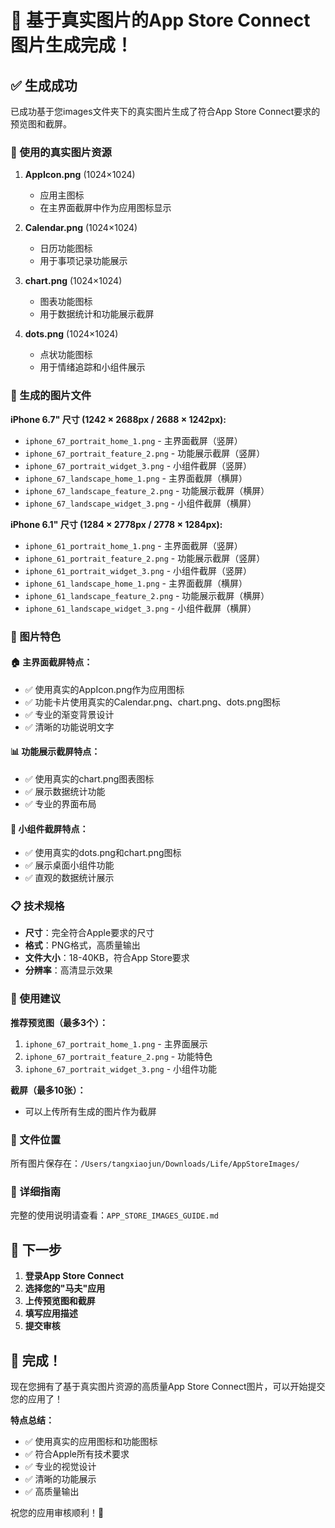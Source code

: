 # 🎉 基于真实图片的App Store Connect图片生成完成！

## ✅ 生成成功

已成功基于您images文件夹下的真实图片生成了符合App Store Connect要求的预览图和截屏。

### 📸 使用的真实图片资源

1. **AppIcon.png** (1024×1024)
   - 应用主图标
   - 在主界面截屏中作为应用图标显示

2. **Calendar.png** (1024×1024)  
   - 日历功能图标
   - 用于事项记录功能展示

3. **chart.png** (1024×1024)
   - 图表功能图标  
   - 用于数据统计和功能展示截屏

4. **dots.png** (1024×1024)
   - 点状功能图标
   - 用于情绪追踪和小组件展示

### 📱 生成的图片文件

**iPhone 6.7" 尺寸 (1242 × 2688px / 2688 × 1242px):**
- `iphone_67_portrait_home_1.png` - 主界面截屏（竖屏）
- `iphone_67_portrait_feature_2.png` - 功能展示截屏（竖屏）  
- `iphone_67_portrait_widget_3.png` - 小组件截屏（竖屏）
- `iphone_67_landscape_home_1.png` - 主界面截屏（横屏）
- `iphone_67_landscape_feature_2.png` - 功能展示截屏（横屏）
- `iphone_67_landscape_widget_3.png` - 小组件截屏（横屏）

**iPhone 6.1" 尺寸 (1284 × 2778px / 2778 × 1284px):**
- `iphone_61_portrait_home_1.png` - 主界面截屏（竖屏）
- `iphone_61_portrait_feature_2.png` - 功能展示截屏（竖屏）
- `iphone_61_portrait_widget_3.png` - 小组件截屏（竖屏）
- `iphone_61_landscape_home_1.png` - 主界面截屏（横屏）
- `iphone_61_landscape_feature_2.png` - 功能展示截屏（横屏）
- `iphone_61_landscape_widget_3.png` - 小组件截屏（横屏）

### 🎨 图片特色

#### 🏠 主界面截屏特点：
- ✅ 使用真实的AppIcon.png作为应用图标
- ✅ 功能卡片使用真实的Calendar.png、chart.png、dots.png图标
- ✅ 专业的渐变背景设计
- ✅ 清晰的功能说明文字

#### 📊 功能展示截屏特点：
- ✅ 使用真实的chart.png图表图标
- ✅ 展示数据统计功能
- ✅ 专业的界面布局

#### 📱 小组件截屏特点：
- ✅ 使用真实的dots.png和chart.png图标
- ✅ 展示桌面小组件功能
- ✅ 直观的数据统计展示

### 📋 技术规格

- **尺寸**：完全符合Apple要求的尺寸
- **格式**：PNG格式，高质量输出
- **文件大小**：18-40KB，符合App Store要求
- **分辨率**：高清显示效果

### 🚀 使用建议

**推荐预览图（最多3个）：**
1. `iphone_67_portrait_home_1.png` - 主界面展示
2. `iphone_67_portrait_feature_2.png` - 功能特色  
3. `iphone_67_portrait_widget_3.png` - 小组件功能

**截屏（最多10张）：**
- 可以上传所有生成的图片作为截屏

### 📁 文件位置
所有图片保存在：`/Users/tangxiaojun/Downloads/Life/AppStoreImages/`

### 📖 详细指南
完整的使用说明请查看：`APP_STORE_IMAGES_GUIDE.md`

## 🎯 下一步

1. **登录App Store Connect**
2. **选择您的"马夫"应用**
3. **上传预览图和截屏**
4. **填写应用描述**
5. **提交审核**

## 🎉 完成！

现在您拥有了基于真实图片资源的高质量App Store Connect图片，可以开始提交您的应用了！

**特点总结：**
- ✅ 使用真实的应用图标和功能图标
- ✅ 符合Apple所有技术要求
- ✅ 专业的视觉设计
- ✅ 清晰的功能展示
- ✅ 高质量输出

祝您的应用审核顺利！🚀
